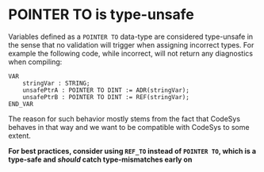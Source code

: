 # POINTER TO is type-unsafe

Variables defined as a `POINTER TO` data-type are considered type-unsafe in the sense that no validation will
trigger when assigning incorrect types. For example the following code, while incorrect, will not return any
diagnostics when compiling:
```
VAR
    stringVar : STRING;
    unsafePtrA : POINTER TO DINT := ADR(stringVar);
    unsafePtrB : POINTER TO DINT := REF(stringVar);
END_VAR
```

The reason for such behavior mostly stems from the fact that CodeSys behaves in that way and we want to
be compatible with CodeSys to some extent.

**For best practices, consider using `REF_TO` instead of `POINTER TO`, which is a type-safe and _should_ catch
type-mismatches early on**